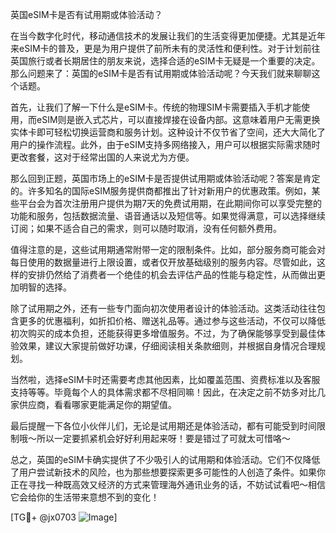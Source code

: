 英国eSIM卡是否有试用期或体验活动？

在当今数字化时代，移动通信技术的发展让我们的生活变得更加便捷。尤其是近年来eSIM卡的普及，更是为用户提供了前所未有的灵活性和便利性。对于计划前往英国旅行或者长期居住的朋友来说，选择合适的eSIM卡无疑是一个重要的决定。那么问题来了：英国的eSIM卡是否有试用期或体验活动呢？今天我们就来聊聊这个话题。

首先，让我们了解一下什么是eSIM卡。传统的物理SIM卡需要插入手机才能使用，而eSIM则是嵌入式芯片，可以直接焊接在设备内部。这意味着用户无需更换实体卡即可轻松切换运营商和服务计划。这种设计不仅节省了空间，还大大简化了用户的操作流程。此外，由于eSIM支持多网络接入，用户可以根据实际需求随时更改套餐，这对于经常出国的人来说尤为方便。

那么回到正题，英国市场上的eSIM卡是否提供试用期或体验活动呢？答案是肯定的。许多知名的国际eSIM服务提供商都推出了针对新用户的优惠政策。例如，某些平台会为首次注册用户提供为期7天的免费试用期，在此期间你可以享受完整的功能和服务，包括数据流量、语音通话以及短信等。如果觉得满意，可以选择继续订阅；如果不适合自己的需求，则可以随时取消，没有任何额外费用。

值得注意的是，这些试用期通常附带一定的限制条件。比如，部分服务商可能会对每日使用的数据量进行上限设置，或者仅开放基础级别的服务内容。尽管如此，这样的安排仍然给了消费者一个绝佳的机会去评估产品的性能与稳定性，从而做出更加明智的选择。

除了试用期之外，还有一些专门面向初次使用者设计的体验活动。这类活动往往包含更多的优惠福利，如折扣价格、赠送礼品等。通过参与这些活动，不仅可以降低初次购买的成本负担，还能获得更多增值服务。不过，为了确保能够享受到最佳体验效果，建议大家提前做好功课，仔细阅读相关条款细则，并根据自身情况合理规划。

当然啦，选择eSIM卡时还需要考虑其他因素，比如覆盖范围、资费标准以及客服支持等等。毕竟每个人的具体需求都不尽相同嘛！因此，在决定之前不妨多对比几家供应商，看看哪家更能满足你的期望值。

最后提醒一下各位小伙伴儿们，无论是试用期还是体验活动，都有可能受到时间限制哦～所以一定要抓紧机会好好利用起来呀！要是错过了可就太可惜咯～

总之，英国的eSIM卡确实提供了不少吸引人的试用期和体验活动。它们不仅降低了用户尝试新技术的风险，也为那些想要探索更多可能性的人创造了条件。如果你正在寻找一种既高效又经济的方式来管理海外通讯业务的话，不妨试试看吧～相信它会给你的生活带来意想不到的变化！

[TG💪+ @jx0703 ![Image](https://github.com/user-attachments/assets/dbca1d08-cadb-493c-b0ec-ad6f7a83f270)]